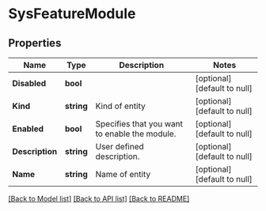 # SysFeatureModule

## Properties
Name | Type | Description | Notes
------------ | ------------- | ------------- | -------------
**Disabled** | **bool** |  | [optional] [default to null]
**Kind** | **string** | Kind of entity | [optional] [default to null]
**Enabled** | **bool** | Specifies that you want to enable the module. | [optional] [default to null]
**Description** | **string** | User defined description. | [optional] [default to null]
**Name** | **string** | Name of entity | [optional] [default to null]

[[Back to Model list]](../README.md#documentation-for-models) [[Back to API list]](../README.md#documentation-for-api-endpoints) [[Back to README]](../README.md)


